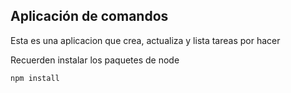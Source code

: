 
## Aplicación de comandos

Esta es una aplicacion que crea, actualiza y lista tareas por hacer

Recuerden instalar los paquetes de node

```
npm install
```